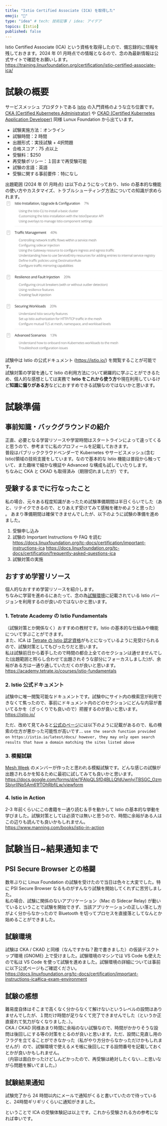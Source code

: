 ```yaml
---
title: "Istio Certified Associate (ICA) を取得した"
emoji: "🚢"
type: "idea" # tech: 技術記事 / idea: アイデア
topics: [Istio]
published: false
---
```

Istio Certified Associate (ICA) という資格を取得したので、備忘録的に情報を残しておきます。2024 年 01 月時点での情報となるので、念の為最新情報は公式サイトで確認をお願いします。  
https://training.linuxfoundation.org/certification/istio-certified-associate-ica/

# 試験の概要
サービスメッシュ プロダクトである [Istio](https://istio.io/) の入門資格のような立ち位置です。  
[CKA (Certified Kubernetes Administrator)](https://training.linuxfoundation.org/certification/certified-kubernetes-administrator-cka/) や [CKAD (Certified Kubernetes Application Developer)](https://training.linuxfoundation.org/certification/certified-kubernetes-application-developer-ckad/) 同様 Lunux Foundation から出ています。  

* 試験実施方法：オンライン
* 試験時間：2 時間
* 出題形式：実技試験 + 4択問題
* 合格スコア：75 点以上
* 受験料：$250
* 再受験ポリシー：１回まで再受験可能
* 試験の言語：英語
* 受験に関する事前要件：特になし

出題範囲 (2024 年 01 月時点) は以下のようになっており、Istio の基本的な機能の使い方やカスタマイズ、トラブルシューティング方法についての知識が求められます。
![](/images/ica-totta/agenda.png)

試験中は Istio の公式ドキュメント (https://istio.io/) を閲覧することが可能です。  
試験対策の学習を通して Istio の利用方法について網羅的に学ぶことができるため、個人的な感想としては実務で **Istio をこれから使う方**や現在利用しているけど**知識に偏りがある方**などにおすすめできる試験なのではないかと思います。  

# 試験準備
## 事前知識・バックグラウンドの紹介
正直、必要となる学習リソースや学習時間はスタートラインによって違ってくると思うので、参考までに私のプロフィールを記載しておきます。  
普段はパブリッククラウドベンダーで Kubernetes やサービスメッシュ(含む Istio)領域の技術支援をしています。なので基本的な Istio 機能は普段から触っていて、また趣味で細かな検証や Advanced な構成も試していたりします。  
ちなみに CKA と CKAD も取得済み（期限切れましたが）です。  

## 受験するまでに行なったこと
私の場合、元々ある程度知識があったため試験準備期間は半日くらいでした（あと、リテイクできるので、とりあえず受けてみて感触を確かめようと思った） 。
あまり準備期間は確保できませんでしたが、以下のように試験の準備を進めました。  
1. 受験申し込み
2. 試験の Important Instructions や FAQ を読む
https://docs.linuxfoundation.org/tc-docs/certification/important-instructions-ica
https://docs.linuxfoundation.org/tc-docs/certification/frequently-asked-questions-ica
3. 試験対策の実施

## おすすめ学習リソース
個人的なおすすめ学習リソースを紹介します。  
ちなみに学習を進めるにあたって、念の為[試験環境](https://docs.linuxfoundation.org/tc-docs/certification/important-instructions-ica#ica-exam-environment)に記載されている Istio バージョンを利用するのが良いのではないかと思います。  

### 1. Tetrate Academy の Istio Fundamentals
（試験対策とか関係なく）おすすめの教材です。Istio の基本的な仕組みや機能について学ぶことができます。  
また、ICA は [Tetrate の Istio 認定資格](https://academy.tetrate.io/courses/certified-istio-administrator)がもとになっているように見受けられるので、試験対策としてもぴったりだと思います。  
私は試験前日から着手したので時間の都合上全てのセクションは通せませんでした(出題範囲と照らし合わせて出題されそうな部分にフォーカスしました)が、余裕がある方は一通り通していただくのが良いと思います。  
https://academy.tetrate.io/courses/istio-fundamentals

### 2. Istio 公式ドキュメント
試験中に唯一閲覧可能なドキュメントです。試験中にサイト内の検索窓が利用できなくて焦ったので、事前にドキュメント内のどのセクションにどんな内容が書いてるかを（ざっくりでも良いので）把握するのが良いと思います。  
https://istio.io/

ただ、改めて見てみると[公式のページ](https://docs.linuxfoundation.org/tc-docs/certification/certification-resources-allowed#istio-certified-associate-ica)には以下のように記載があるので、私の検索の仕方が悪かった可能性が高いです...
`use the search function provided on https://istio.io/latest/docs/ however, they may only open search results that have a domain matching the sites listed above`

### 3. 模擬試験
[Mesh Week](https://www.youtube.com/playlist?list=PLy0Gle4XyvbG0rQBZ3dUCvxtekoJ7XjCr) のメンバーが作ったと思われる模擬試験です。どんな感じの試験が出題されるかを知るために最初に試してみても良いかと思います。  
https://docs.google.com/forms/d/e/1FAIpQLSfD4BLLQfdUwnIyiTBSGC_OzmSbiyrIlNp5Am61fTOhRbfiLw/viewform

### 4. Istio in Action
2-3 年前くらいにこの書籍を一通り読む＆手を動かして Istio の基本的な挙動を学びました。試験対策としては必須では無いと思うので、時間に余裕がある人はこの辺りも読んでも良いかもしれません。  
https://www.manning.com/books/istio-in-action

# 試験当日~結果通知まで
## PSI Secure Browser との格闘
数年ぶりに Linux Foundation の試験を受けたので当日は色々と大変でした。特に PSI Secure Browser なるものがすんなり試験を開始してくれずに苦労しました。  
私の場合、試験に関係のないアプリケーション（Mac の Sidecar Relay) が動いているということで試験を開始できず、当該アプリケーションの正しい落とし方がよく分からなかったので Bluetooth を切ってプロセスを直接落としてなんとか始めることができました。  

## 試験環境
試験は CKA / CKAD と同様（なんですかね？勘で書きました）の仮装デスクトップ環境 (GNOME) 上で受けました。試験環境のマシンでは VS Code も使えたので私は VS Code を使って試験を進めました。試験環境の詳細については事前に以下公式ページもご確認ください。  
https://docs.linuxfoundation.org/tc-docs/certification/important-instructions-ica#ica-exam-environment

## 試験の感想
難易度自体はそこまで高くなく分からなくて解けないというレベルの設問はありませんでしたが、１問だけ時間が足りなくて完了できませんでした（というか正直疲れて気力がなくなりました..）。  
CKA / CKAD 同様あまり時間に余裕のない試験なので、時間がかかりそうな設問は後回しにする等の対策をとるのが良いと思います。ただ、設問に見直し用のフラグを立てることができなかった（私がやり方分からなかっただけかもしれませんが）ので、試験環境で使えるメモ帳に後回しにする設問番号を記載しておくとかが良いかもしれません。  
（内容は面白かったけどしんどかったので、再受験は絶対したくない...と思いながら問題を解いてました。）  

## 試験結果通知
試験完了から 24 時間以内にメールで通知がくると書いていたので待っていると、24時間ギリギリくらいに通知がきました。  



ということで ICA の受験体験記は以上です。これから受験される方の参考になれば幸いです。